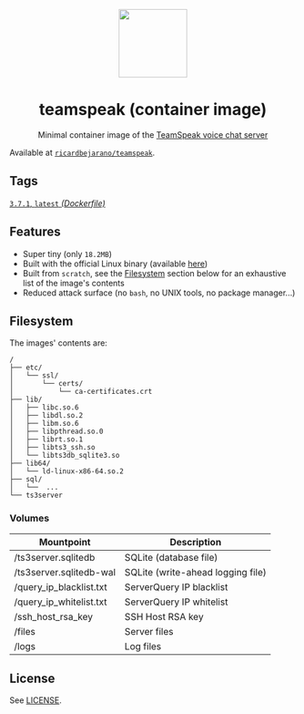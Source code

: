 <p align=center><img src=https://emojipedia-us.s3.dualstack.us-west-1.amazonaws.com/thumbs/320/apple/155/speech-balloon_1f4ac.png width=120px></p>
<h1 align=center>teamspeak (container image)</h1>
<p align=center>Minimal container image of the <a href=https://teamspeak.com/en/>TeamSpeak voice chat server</a></p>

Available at [`ricardbejarano/teamspeak`](https://hub.docker.com/r/ricardbejarano/teamspeak).


## Tags

[`3.7.1`, `latest` *(Dockerfile)*](https://github.com/ricardbejarano/teamspeak/blob/master/Dockerfile)


## Features

* Super tiny (only `18.2MB`)
* Built with the official Linux binary (available [here](https://teamspeak.com/en/your-download/#server))
* Built from `scratch`, see the [Filesystem](#Filesystem) section below for an exhaustive list of the image's contents
* Reduced attack surface (no `bash`, no UNIX tools, no package manager...)


## Filesystem

The images' contents are:

```
/
├── etc/
│   └── ssl/
│       └── certs/
│           └── ca-certificates.crt
├── lib/
│   ├── libc.so.6
│   ├── libdl.so.2
│   ├── libm.so.6
│   ├── libpthread.so.0
│   ├── librt.so.1
│   ├── libts3_ssh.so
│   └── libts3db_sqlite3.so
├── lib64/
│   └── ld-linux-x86-64.so.2
├── sql/
│   └──  ...
└── ts3server
```

### Volumes

| Mountpoint              | Description                       |
|-------------------------|-----------------------------------|
| /ts3server.sqlitedb     | SQLite (database file)            |
| /ts3server.sqlitedb-wal | SQLite (write-ahead logging file) |
| /query_ip_blacklist.txt | ServerQuery IP blacklist          |
| /query_ip_whitelist.txt | ServerQuery IP whitelist          |
| /ssh_host_rsa_key       | SSH Host RSA key                  |
| /files                  | Server files                      |
| /logs                   | Log files                         |


## License

See [LICENSE](https://github.com/ricardbejarano/teamspeak/blob/master/LICENSE).

